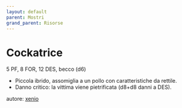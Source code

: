 ```yaml
---
layout: default
parent: Mostri
grand_parent: Risorse 
--- 
```


# Cockatrice
5 PF, 8 FOR, 12 DES, becco (d6)  
- Piccola ibrido, assomiglia a un pollo con caratteristiche da rettile.
- Danno critico: la vittima viene pietrificata (d8+d8 danni a DES). 

autore: [xenio](https://xenioinabottle.blogspot.com) 
